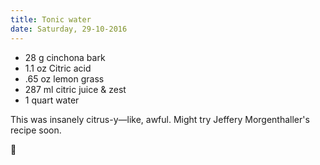 ```yaml
---
title: Tonic water 
date: Saturday, 29-10-2016 
---
```


* 28 g cinchona bark
* 1.1 oz Citric acid 
* .65 oz lemon grass 
* 287 ml citric juice & zest
* 1 quart water

This was insanely citrus-y—like, awful. Might try Jeffery Morgenthaller's recipe soon.

🔬